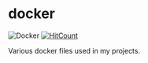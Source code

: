 # docker

![Docker](https://github.com/mihaigalos/docker/workflows/Docker/badge.svg) [![HitCount](http://hits.dwyl.com/mihaigalos/docker.svg)](http://hits.dwyl.com/mihaigalos/docker)

Various docker files used in my projects.
